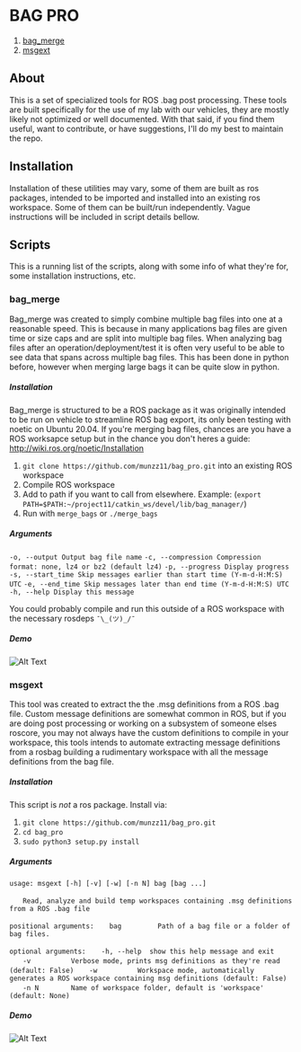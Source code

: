 # BAG PRO

1. [ bag_merge ](#bag_merge)
2. [ msgext ](#msgext)

## About
This is a set of specialized tools for ROS .bag post processing. These tools are built specifically for the use of my lab with our vehicles, they are mostly likely not optimized or well documented. With that said, if you find them useful, want to contribute, or have suggestions, I'll do my best to maintain the repo.

## Installation
Installation of these utilities may vary, some of them are built as ros packages, intended to be imported and installed into an existing ros workspace. Some of them can be built/run independently. Vague instructions will be included in script details bellow. 

## Scripts

This is a running list of the scripts, along with some info of what they're for, some installation instructions, etc.


<a name="#bag_merge"></a>

### bag_merge

Bag_merge was created to simply combine multiple bag files into one at a reasonable speed. This is because in many applications bag files are given time or size caps and are split into multiple bag files. When analyzing bag files after an operation/deployment/test it is often very useful to be able to see data that spans across multiple bag files. 
This has been done in python before, however when merging large bags it can be quite slow in python.

##### Installation
Bag_merge is structured to be a ROS package as it was originally intended to be run on vehicle to streamline ROS bag export, its only been testing with noetic on Ubuntu 20.04. 
If you're merging bag files, chances are you have a ROS worksapce setup but in the chance you don't heres a guide: http://wiki.ros.org/noetic/Installation
1. `git clone https://github.com/munzz11/bag_pro.git` into an existing ROS workspace
2. Compile ROS workspace
3. Add to path if you want to call from elsewhere. Example: (`export PATH=$PATH:~/project11/catkin_ws/devel/lib/bag_manager/`)
4. Run with `merge_bags` or `./merge_bags`

##### Arguments 
`-o, --output Output bag file name`
`-c, --compression Compression format: none, lz4 or bz2 (default lz4)`
`-p, --progress Display progress`
`-s, --start_time Skip messages earlier than start time (Y-m-d-H:M:S) UTC`
`-e, --end_time Skip messages later than end time (Y-m-d-H:M:S) UTC`
`-h, --help Display this message`

You could probably compile and run this outside of a ROS workspace with the necessary rosdeps  `¯\_(ツ)_/¯`

##### Demo
![Alt Text](https://i.ibb.co/tYWq8qv/merge-bag-example.gif)

<a name="#msgext"></a>

### msgext
This tool was created to extract the the .msg definitions from a ROS .bag file. Custom message definitions are somewhat common in ROS, but if you are doing post processing or working on a subsystem of someone elses roscore, you may not always have the custom definitions to compile in your workspace, this tools intends to automate extracting message definitions from a rosbag building a rudimentary workspace with all the message definitions from the bag file.

##### Installation 
This script is *not* a ros package. Install via:
1. `git clone https://github.com/munzz11/bag_pro.git` 
2. `cd bag_pro`
3. `sudo python3 setup.py install`

##### Arguments
`usage: msgext [-h] [-v] [-w] [-n N] bag [bag ...]`

&nbsp;&nbsp;&nbsp;&nbsp;&nbsp;&nbsp;`Read, analyze and build temp workspaces containing .msg definitions from a ROS .bag file`

`positional arguments:`
&nbsp;&nbsp;&nbsp;&nbsp;&nbsp;&nbsp;`bag         Path of a bag file or a folder of bag files.`

`optional arguments:`
&nbsp;&nbsp;&nbsp;&nbsp;&nbsp;&nbsp;`-h, --help  show this help message and exit`
&nbsp;&nbsp;&nbsp;&nbsp;&nbsp;&nbsp;`-v          Verbose mode, prints msg definitions as they're read (default: False)`
&nbsp;&nbsp;&nbsp;&nbsp;&nbsp;&nbsp;`-w          Workspace mode, automatically generates a ROS workspace containing msg definitions (default: False)`
&nbsp;&nbsp;&nbsp;&nbsp;&nbsp;&nbsp;`-n N        Name of workspace folder, default is 'workspace' (default: None)`

##### Demo
![Alt Text](https://i.ibb.co/gySYXmV/msgext-example.gif)